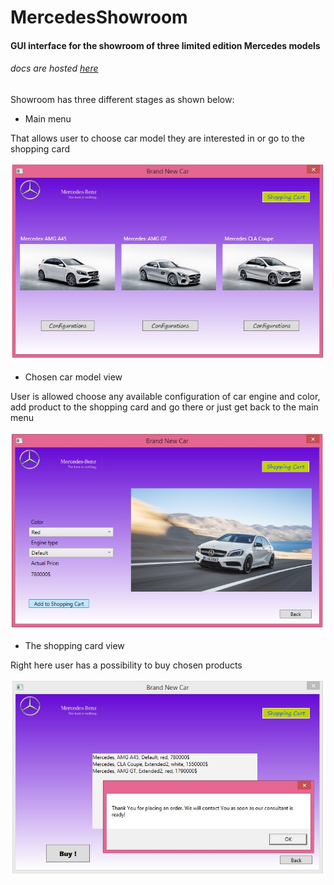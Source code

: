 # MercedesShowroom
#### GUI interface for the showroom of three limited edition Mercedes models
###### docs are hosted [here](https://mercedes-showroom.000webhostapp.com)



Showroom has three different stages as shown below:

- Main menu

That allows user to choose car model they are interested in or go to the shopping card

![Main menu](/images/main.jpg)

- Chosen car model view

User is allowed choose any available configuration of car engine and color, add product to the shopping card and go there or just get back to the main menu

![Example car](/images/car.jpg)

- The shopping card view

Right here user has a possibility to buy chosen products

![Shopping cart](/images/cart.jpg)

